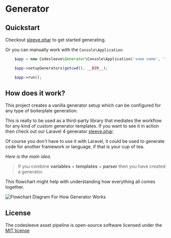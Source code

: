 Generator
================================

## Quickstart

Checkout [sleeve.phar](https://github.com/CodeSleeve/sleeve.phar) to get started generating.

Or you can manually work with the `Console\Application`

```php
	$app = new Codesleeve\Generator\Console\Application('some name', '1.0.0')

	$app->setupGenerators(getcwd(), __DIR__);

	$app->run();
```

## How does it work?

This project creates a vanilla generator setup which can be configured for any type of boilerplate generation.

This is really to be used as a third-party library that mediates the workflow for any kind of custom generator templates. If you want to see it in action then check out our Laravel 4 generator [sleeve.phar](https://github.com/CodeSleeve/sleeve.phar).

Of course you don't have to use it with Laravel, it could be used to generate code for another framework or language, if that is your cup of tea.

*Here is the main idea.*

> If you combine **variables** + **templates** + **parser** then you have created a generator.

This flowchart might help with understanding how everything all comes together.

![Flowchart Diagram For How Generator Works](http://i62.tinypic.com/3463hw2.png "Generator Flowchart")

## License

The codesleeve asset pipeline is open-source software licensed under the [MIT license](http://opensource.org/licenses/MIT)

